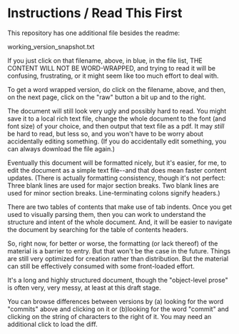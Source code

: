 # Instructions / Read This First

This repository has one additional file besides the readme:

working_version_snapshot.txt

If you just click on that filename, above, in blue, in the file list, THE CONTENT WILL NOT BE WORD-WRAPPED, and trying to read it will be confusing, frustrating, or it might seem like too much effort to deal with.

To get a word wrapped version, do click on the filename, above, and then, on the next page, click on the "raw" button a bit up and to the right.

The document will still look very ugly and possibly hard to read. You might save it to a local rich text file, change the whole document to the font (and font size) of your choice, and then output that text file as a pdf. It may *still* be hard to read, but less so, and you won't have to be worry about accidentally editing something. (If you do accidentally edit something, you can always download the file again.)

Eventually this document will be formatted nicely, but it's easier, for me, to edit the document as a simple text file--and that does mean faster content updates. (There is actually formatting consistency, though it's not perfect: Three blank lines are used for major section breaks. Two blank lines are used for minor section breaks. Line-terminating colons signify headers.)

There are two tables of contents that make use of tab indents. Once you get used to visually parsing them, then you can work to understand the structure and intent of the whole document. And, it will be easier to navigate the document by searching for the table of contents headers.

So, right now, for better or worse, the formatting (or lack thereof) of the material is a barrier to entry. But that won't be the case in the future. Things are still very optimized for creation rather than distribution. But the material can still be effectively consumed with some front-loaded effort.


It's a long and highly structured document, though the "object-level prose" is often very, very messy, at least at this draft stage.

You can browse differences between versions by (a) looking for the word "commits" above and clicking on it or (b)looking for the word "commit" and clicking on the string of characters to the right of it. You may need an additional click to load the diff.
